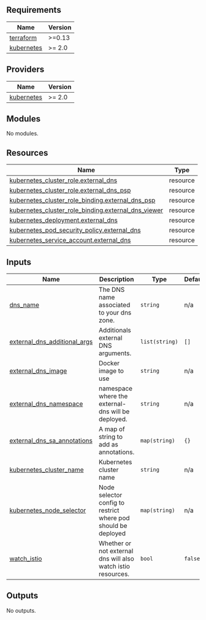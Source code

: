 <!-- BEGIN_TF_DOCS -->
## Requirements

| Name | Version |
|------|---------|
| <a name="requirement_terraform"></a> [terraform](#requirement\_terraform) | >=0.13 |
| <a name="requirement_kubernetes"></a> [kubernetes](#requirement\_kubernetes) | >= 2.0 |

## Providers

| Name | Version |
|------|---------|
| <a name="provider_kubernetes"></a> [kubernetes](#provider\_kubernetes) | >= 2.0 |

## Modules

No modules.

## Resources

| Name | Type |
|------|------|
| [kubernetes_cluster_role.external_dns](https://registry.terraform.io/providers/hashicorp/kubernetes/latest/docs/resources/cluster_role) | resource |
| [kubernetes_cluster_role.external_dns_psp](https://registry.terraform.io/providers/hashicorp/kubernetes/latest/docs/resources/cluster_role) | resource |
| [kubernetes_cluster_role_binding.external_dns_psp](https://registry.terraform.io/providers/hashicorp/kubernetes/latest/docs/resources/cluster_role_binding) | resource |
| [kubernetes_cluster_role_binding.external_dns_viewer](https://registry.terraform.io/providers/hashicorp/kubernetes/latest/docs/resources/cluster_role_binding) | resource |
| [kubernetes_deployment.external_dns](https://registry.terraform.io/providers/hashicorp/kubernetes/latest/docs/resources/deployment) | resource |
| [kubernetes_pod_security_policy.external_dns](https://registry.terraform.io/providers/hashicorp/kubernetes/latest/docs/resources/pod_security_policy) | resource |
| [kubernetes_service_account.external_dns](https://registry.terraform.io/providers/hashicorp/kubernetes/latest/docs/resources/service_account) | resource |

## Inputs

| Name | Description | Type | Default | Required |
|------|-------------|------|---------|:--------:|
| <a name="input_dns_name"></a> [dns\_name](#input\_dns\_name) | The DNS name associated to your dns zone. | `string` | n/a | yes |
| <a name="input_external_dns_additional_args"></a> [external\_dns\_additional\_args](#input\_external\_dns\_additional\_args) | Additionals external DNS arguments. | `list(string)` | `[]` | no |
| <a name="input_external_dns_image"></a> [external\_dns\_image](#input\_external\_dns\_image) | Docker image to use | `string` | n/a | yes |
| <a name="input_external_dns_namespace"></a> [external\_dns\_namespace](#input\_external\_dns\_namespace) | namespace where the external-dns will be deployed. | `string` | n/a | yes |
| <a name="input_external_dns_sa_annotations"></a> [external\_dns\_sa\_annotations](#input\_external\_dns\_sa\_annotations) | A map of string to add as annotations. | `map(string)` | `{}` | no |
| <a name="input_kubernetes_cluster_name"></a> [kubernetes\_cluster\_name](#input\_kubernetes\_cluster\_name) | Kubernetes cluster name | `string` | n/a | yes |
| <a name="input_kubernetes_node_selector"></a> [kubernetes\_node\_selector](#input\_kubernetes\_node\_selector) | Node selector config to restrict where pod should be deployed | `map(string)` | n/a | yes |
| <a name="input_watch_istio"></a> [watch\_istio](#input\_watch\_istio) | Whether or not external dns will also watch istio resources. | `bool` | `false` | no |

## Outputs

No outputs.
<!-- END_TF_DOCS -->
